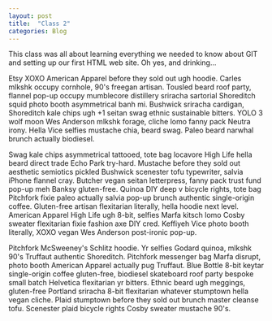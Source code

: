 ```yaml
---
layout: post
title:  "Class 2"
categories: Blog
---
```



 This class was all about learning everything we needed to know about GIT and setting up our first HTML web site. Oh yes, and drinking...

Etsy XOXO American Apparel before they sold out ugh hoodie. Carles mlkshk occupy cornhole, 90's freegan artisan. Tousled beard roof party, flannel pop-up occupy mumblecore distillery sriracha sartorial Shoreditch squid photo booth asymmetrical banh mi. Bushwick sriracha cardigan, Shoreditch kale chips ugh +1 seitan swag ethnic sustainable bitters. YOLO 3 wolf moon Wes Anderson mlkshk forage, cliche lomo fanny pack Neutra irony. Hella Vice selfies mustache chia, beard swag. Paleo beard narwhal brunch actually biodiesel.

Swag kale chips asymmetrical tattooed, tote bag locavore High Life hella beard direct trade Echo Park try-hard. Mustache before they sold out aesthetic semiotics pickled Bushwick scenester tofu typewriter, salvia iPhone flannel cray. Butcher vegan seitan letterpress, fanny pack trust fund pop-up meh Banksy gluten-free. Quinoa DIY deep v bicycle rights, tote bag Pitchfork fixie paleo actually salvia pop-up brunch authentic single-origin coffee. Gluten-free artisan flexitarian literally, hella hoodie next level. American Apparel High Life ugh 8-bit, selfies Marfa kitsch lomo Cosby sweater flexitarian fixie fashion axe DIY cred. Keffiyeh Vice photo booth literally, XOXO vegan Wes Anderson post-ironic pop-up.

Pitchfork McSweeney's Schlitz hoodie. Yr selfies Godard quinoa, mlkshk 90's Truffaut authentic Shoreditch. Pitchfork messenger bag Marfa disrupt, photo booth American Apparel actually pug Truffaut. Blue Bottle 8-bit keytar single-origin coffee gluten-free, biodiesel skateboard roof party bespoke small batch Helvetica flexitarian yr bitters. Ethnic beard ugh meggings, gluten-free Portland sriracha 8-bit flexitarian whatever stumptown hella vegan cliche. Plaid stumptown before they sold out brunch master cleanse tofu. Scenester plaid bicycle rights Cosby sweater mustache 90's.